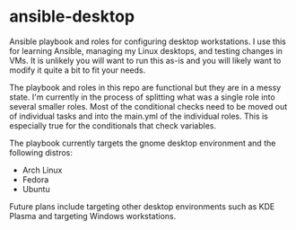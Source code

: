 # ansible-desktop
Ansible playbook and roles for configuring desktop workstations. I use this for learning Ansible, managing my Linux desktops, and testing changes in VMs. It is unlikely you will want to run this as-is and you will likely want to modify it quite a bit to fit your needs.

The playbook and roles in this repo are functional but they are in a messy state. I'm currently in the process of splitting what was a single role into several smaller roles. Most of the conditional checks need to be moved out of individual tasks and into the main.yml of the individual roles. This is especially true for the conditionals that check variables.

The playbook currently targets the gnome desktop environment and the following distros:
- Arch Linux
- Fedora
- Ubuntu

Future plans include targeting other desktop environments such as KDE Plasma and targeting Windows workstations.